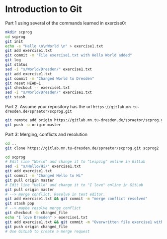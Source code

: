 # Introduction to Git

Part 1 using several of the commands learned in exercise0:
```bash
mkdir scprog
cd scprog
git init
echo -e "Hello \n\nWorld \n" > exercise1.txt
git add exercise1.txt
git commit -m "File exercise1.txt with Hello World added"
git log
git status
sed -i "s/World/Dresden/" exercise1.txt
git add exercise1.txt
git commit -m "Changed World to Dresden"
git reset HEAD~1
git checkout -- exercise1.txt
sed -i "s/World/Dresden/" exercise1.txt
git stash
```

Part 2. Assume your repository has the url `https://gitlab.mn.tu-dresden.de/spraetor/scprog.git`
```bash
git remote add origin https://gitlab.mn.tu-dresden.de/spraetor/scprog.git
git push -u origin master
```

Part 3: Merging, conflicts and resolution
```bash
cd ..
git clone https://gitlab.mn.tu-dresden.de/spraetor/scprog.git scprog2

cd scprog
# Edit line "World" and change it to "Leipzig" online in GitLab
sed -i "s/Hello/Hi/" exercise1.txt
git add exercise1.txt
git commit -m "Changed Hello to Hi"
git pull origin master
# Edit line "Hello" and change it to "I love" online in GitLab
git pull origin master
# --> merge conflict. Resolve in text editor.
git add exercise1.txt && git commit -m "merge conflict resolved"
git stash pop
# --> maybe resolve merge conflict
git checkout -b changed_file
echo "I love Dresden" > exercise1.txt
git add exercise1.txt && git commit -m "Overwritten file exercise1 with new content"
git push origin changed_file
# Use GitLab to create a merge request
```